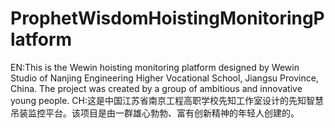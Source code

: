 # ProphetWisdomHoistingMonitoringPlatform
EN:This is the Wewin hoisting monitoring platform designed by Wewin Studio of Nanjing Engineering Higher Vocational School, Jiangsu Province, China. The project was created by a group of ambitious and innovative young people.
CH:这是中国江苏省南京工程高职学校先知工作室设计的先知智慧吊装监控平台。该项目是由一群雄心勃勃、富有创新精神的年轻人创建的。

